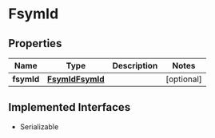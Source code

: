 

# FsymId


## Properties

Name | Type | Description | Notes
------------ | ------------- | ------------- | -------------
**fsymId** | [**FsymIdFsymId**](FsymIdFsymId.md) |  |  [optional]


## Implemented Interfaces

* Serializable



